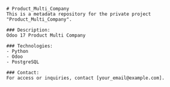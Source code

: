 
    # Product_Multi_Company
    This is a metadata repository for the private project "Product_Multi_Company".

    ### Description:
    Odoo 17 Product Multi Company

    ### Technologies:
    - Python
    - Odoo
    - PostgreSQL

    ### Contact:
    For access or inquiries, contact [your_email@example.com].
    